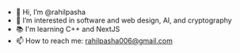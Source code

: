 - 👋 Hi, I’m @rahilpasha
- 👀 I’m interested in software and web design, AI, and cryptography
- 📚 I'm learning C++ and NextJS
- 📫 How to reach me: rahilpasha006@gmail.com

<!---
rahilpasha/rahilpasha is a ✨ special ✨ repository because its `README.md` (this file) appears on your GitHub profile.
You can click the Preview link to take a look at your changes.
--->
